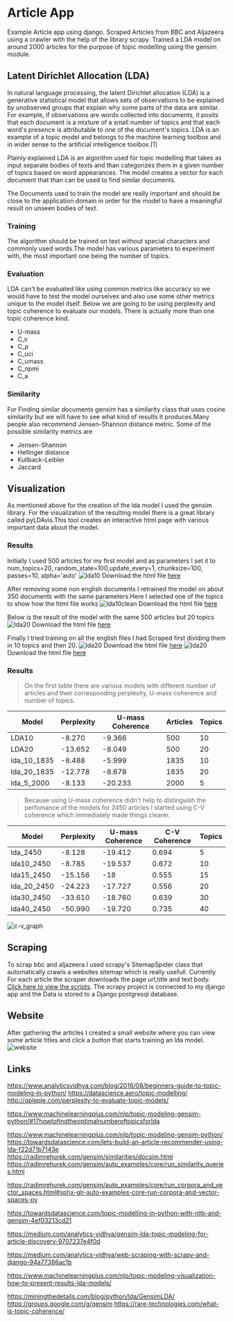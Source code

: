 # Article App

Example Article app using django.
Scraped Articles from BBC and Aljazeera using a crawler with the help of the library scrapy.
Trained a LDA model on around 2000 articles for the  purpose of topic modelling using the gensim module.

## Latent Dirichlet Allocation (LDA)

In natural language processing, the latent Dirichlet allocation (LDA) is a generative statistical model that allows sets of observations to be explained by unobserved groups that explain why some parts of the data are similar. For example, if observations are words collected into documents, it posits that each document is a mixture of a small number of topics and that each word's presence is attributable to one of the document's topics. LDA is an example of a topic model and belongs to the machine learning toolbox and in wider sense to the artificial intelligence toolbox.[1]

Plainly explained LDA is an algorithm used for topic modelling that takes as input separate bodies of texts and than categorizes them in a given number of topics based on word appearances. The model creates a vector for each document that than can be used to find similar documents.

The Documents used to train the model are really important and should be close to the application domain in order for the model to have a meaningful result on unseen bodies of text.
### Training

The algorithm should be trained on text without special characters and commonly used words.The model has various parameters to experiment with, the most important one being the number of topics.

### Evaluation

LDA can't be evaluated like using common metrics like accuracy so we would have to test the model ourselves and also use some other metrics unique to the model itself.  Below we are going to be using perplexity and topic coherence to evaluate our models.
There is actually more than one topic coherence kind.
- U-mass
- C_v
- C_p
- C_uci
- C_umass
- C_npmi
- C_a
### Similarity

For Finding similar documents gensim has a similarity class that uses cosine similarity but we will have to see what kind of results it produces.Many people also recommend Jensen-Shannon distance metric.
Some of the possible  similarity metrics are
- Jensen-Shannon
- Hellinger distance
- Kullback–Leibler
- Jaccard

## Visualization

As mentioned above for the creation of the lda model I used the gensim library. For the visualization of the resulting model there is a great library called pyLDAvis.This tool creates an interactive html page with various important data about the model.

### Results

Initially I used 500 articles for my first model and as parameters I set it to num_topics=20, random_state=100,update_every=1, chunksize=100, passes=10, alpha='auto'
![lda10](images/lda10.jpg)
Download the html file [here]( https://github.com/fabianhoegger/Article_App/blob/main/main/properties/lda/lda10/ldavis10.html)

After removing some non english documents I retrained the model on about 350 documents with the same parameters.Here I selected one of the topics to show how the html file works
![lda10clean](images/lda10cleaned.jpg)
Download the html file [here]( https://github.com/fabianhoegger/Article_App/blob/main/main/properties/lda/lda10/lda10_cleaned/ldavis10clean.html)

Below is the result of the model with the same 500 articles but 20 topics
![lda20](images/lda20.png)
Download the html file [here](https://github.com/fabianhoegger/Article_App/blob/main/main/properties/lda/lda20/ldavis20.html)

Finally I tried training on all the english files I had Scraped
first dividing them in 10 topics and then 20.
![lda20](images/lda10_1835.png)
Download the html file [here](hhttps://github.com/fabianhoegger/Article_App/blob/main/main/properties/lda/lda_1835/lda_10_1835/ldavisall.html)
![lda20](images/lda20_1835.png)
Download the html file [here](https://github.com/fabianhoegger/Article_App/blob/main/main/properties/lda/lda_1835/lda_20_1835/ldavisall20.html)

### Results
>On the first table there are various models with different number of articles and their corresponding perplexity, U-mass coherence and number of topics.

|Model | Perplexity |  U-mass Coherence| Articles |Topics
| -----| ----------  | ----------------|----------|------|
| LDA10 | -8.270   | -9.366|         500|10|
| LDA20 | -13.652  |  -8.049|      500|20|
|lda_10_1835|-8.488| -5.999|      1835|10|
|lda_20_1835 | -12.778| -8.678|   1835|20|
|lda_5_2000|-8.133    | -20.233|   2000|5|

> Because  using U-mass coherence didn't help to distinguish the perfomance of the models for 2450 articles I started using  C-V coherence which immediately made things clearer.

|Model | Perplexity |  U-mass Coherence| C-V Coherence|Topics
| -----| ----------  | ----------------|----------|----|
|lda_2450|-8.128     | -19.412|0.694| 5|
|lda10_2450|-8.785   |-19.537|0.672|10|
|lda15_2450|-15.156 |-18|0.555|15|
|lda_20_2450|-24.223 |-17.727| 0.556|20|
|lda30_2450|-33.610| -18.760| 0.639 |30|
|lda40_2450|-50.990| -19.720| 0.735|40|

![c-v_graph](images/c_v_coherence1to50.png)
## Scraping

To scrap bbc and aljazeera I used scrapy's SitemapSpider class that automatically crawls a websites sitemap which is really usefull.
Currently For each article the scraper downloads the page url,title and text body.
[Click here to view the scripts](https://github.com/fabianhoegger/Article_App/tree/main/main/scraper/scraper/spiders).
The scrapy project is connected to my django app and the
Data is stored to a Django postgresql database.
## Website

After gathering the articles I created a small website where you can view some article titles and click a button that starts training an lda model.
![website](images/website.png)

## Links



https://www.analyticsvidhya.com/blog/2016/08/beginners-guide-to-topic-modeling-in-python/
https://datascience.aero/topic-modelling/
http://qpleple.com/perplexity-to-evaluate-topic-models/


https://www.machinelearningplus.com/nlp/topic-modeling-gensim-python/#17howtofindtheoptimalnumberoftopicsforlda


https://www.machinelearningplus.com/nlp/topic-modeling-gensim-python/
https://towardsdatascience.com/lets-build-an-article-recommender-using-lda-f22d71b7143e
https://radimrehurek.com/gensim/similarities/docsim.html
https://radimrehurek.com/gensim/auto_examples/core/run_similarity_queries.html

https://radimrehurek.com/gensim/auto_examples/core/run_corpora_and_vector_spaces.html#sphx-glr-auto-examples-core-run-corpora-and-vector-spaces-py

https://towardsdatascience.com/topic-modelling-in-python-with-nltk-and-gensim-4ef03213cd21

https://medium.com/analytics-vidhya/gensim-lda-topic-modeling-for-article-discovery-9707237e4f0d

https://medium.com/analytics-vidhya/web-scraping-with-scrapy-and-django-94a77386ac1b


https://www.machinelearningplus.com/nlp/topic-modeling-visualization-how-to-present-results-lda-models/

https://miningthedetails.com/blog/python/lda/GensimLDA/
https://groups.google.com/g/gensim
https://rare-technologies.com/what-is-topic-coherence/
